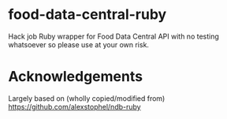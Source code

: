 # food-data-central-ruby
Hack job Ruby wrapper for Food Data Central API with no testing whatsoever so please use at your own risk.

# Acknowledgements
Largely based on (wholly copied/modified from) https://github.com/alexstophel/ndb-ruby
